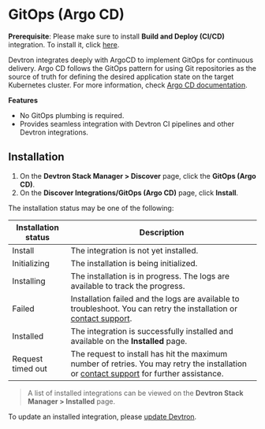 # GitOps (Argo CD)

**Prerequisite**: Please make sure to install **Build and Deploy (CI/CD)** integration. To install it, click [here](build-and-deploy-ci-cd.md).

Devtron integrates deeply with ArgoCD to implement GitOps for continuous delivery. Argo CD follows the GitOps pattern for using Git repositories as the source of truth for defining the desired application state on the target Kubernetes cluster. For more information, check [Argo CD documentation](https://argo-cd.readthedocs.io/en/stable/).

**Features**

* No GitOps plumbing is required.
* Provides seamless integration with Devtron CI pipelines and other Devtron integrations.

## Installation

1. On the **Devtron Stack Manager > Discover** page, click the **GitOps (Argo CD)**.
2. On the **Discover Integrations/GitOps (Argo CD)** page, click **Install**.

The installation status may be one of the following:

| Installation status | Description                                                                                                                                                            |
| ------------------- | ---------------------------------------------------------------------------------------------------------------------------------------------------------------------- |
| Install             | The integration is not yet installed.                                                                                                                                  |
| Initializing        | The installation is being initialized.                                                                                                                                 |
| Installing          | The installation is in progress. The logs are available to track the progress.                                                                                         |
| Failed              | Installation failed and the logs are available to troubleshoot. You can retry the installation or [contact support](https://discord.devtron.ai/).                      |
| Installed           | The integration is successfully installed and available on the **Installed** page.                                                                                     |
| Request timed out   | The request to install has hit the maximum number of retries. You may retry the installation or [contact support](https://discord.devtron.ai/) for further assistance. |

> A list of installed integrations can be viewed on the **Devtron Stack Manager > Installed** page.

To update an installed integration, please [update Devtron](../../resources/upgrade/upgrade-devtron-ui.md).
